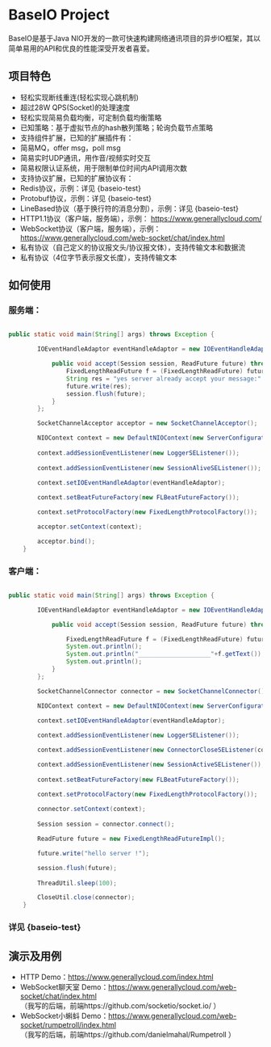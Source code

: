 
# BaseIO Project

BaseIO是基于Java NIO开发的一款可快速构建网络通讯项目的异步IO框架，其以简单易用的API和优良的性能深受开发者喜爱。

## 项目特色

* 轻松实现断线重连(轻松实现心跳机制)
* 超过28W QPS(Socket)的处理速度
* 轻松实现简易负载均衡，可定制负载均衡策略
 * 已知策略：基于虚拟节点的hash散列策略；轮询负载节点策略
* 支持组件扩展，已知的扩展插件有：
 * 简易MQ，offer msg，poll msg
 * 简易实时UDP通讯，用作音/视频实时交互
 * 简易权限认证系统，用于限制单位时间内API调用次数
* 支持协议扩展，已知的扩展协议有：
 * Redis协议，示例：详见 {baseio-test}
 * Protobuf协议，示例：详见 {baseio-test}
 * LineBased协议（基于换行符的消息分割），示例：详见 {baseio-test}
 * HTTP1.1协议（客户端，服务端），示例： https://www.generallycloud.com/
 * WebSocket协议（客户端，服务端），示例： https://www.generallycloud.com/web-socket/chat/index.html 
 * 私有协议（自己定义的协议报文头/协议报文体），支持传输文本和数据流
 * 私有协议（4位字节表示报文长度），支持传输文本
 
## 如何使用

### 服务端：

```Java

public static void main(String[] args) throws Exception {

		IOEventHandleAdaptor eventHandleAdaptor = new IOEventHandleAdaptor() {

			public void accept(Session session, ReadFuture future) throws Exception {
				FixedLengthReadFuture f = (FixedLengthReadFuture) future;
				String res = "yes server already accept your message:" + f.getText();
				future.write(res);
				session.flush(future);
			}
		};

		SocketChannelAcceptor acceptor = new SocketChannelAcceptor();

		NIOContext context = new DefaultNIOContext(new ServerConfiguration(18300));
		
		context.addSessionEventListener(new LoggerSEListener());
		
		context.addSessionEventListener(new SessionAliveSEListener());

		context.setIOEventHandleAdaptor(eventHandleAdaptor);
		
		context.setBeatFutureFactory(new FLBeatFutureFactory());

		context.setProtocolFactory(new FixedLengthProtocolFactory());

		acceptor.setContext(context);

		acceptor.bind();
	}

```

### 客户端：

```Java

public static void main(String[] args) throws Exception {

		IOEventHandleAdaptor eventHandleAdaptor = new IOEventHandleAdaptor() {

			public void accept(Session session, ReadFuture future) throws Exception {

				FixedLengthReadFuture f = (FixedLengthReadFuture) future;
				System.out.println();
				System.out.println("____________________"+f.getText());
				System.out.println();
			}
		};

		SocketChannelConnector connector = new SocketChannelConnector();

		NIOContext context = new DefaultNIOContext(new ServerConfiguration("localhost",18300));

		context.setIOEventHandleAdaptor(eventHandleAdaptor);
		
		context.addSessionEventListener(new LoggerSEListener());

		context.addSessionEventListener(new ConnectorCloseSEListener(connector));

		context.addSessionEventListener(new SessionActiveSEListener());
		
		context.setBeatFutureFactory(new FLBeatFutureFactory());

		context.setProtocolFactory(new FixedLengthProtocolFactory());
		
		connector.setContext(context);
		
		Session session = connector.connect();

		ReadFuture future = new FixedLengthReadFutureImpl();

		future.write("hello server !");

		session.flush(future);
		
		ThreadUtil.sleep(100);

		CloseUtil.close(connector);
	}

```

###	详见 {baseio-test}

## 演示及用例
* HTTP Demo：https://www.generallycloud.com/index.html
* WebSocket聊天室 Demo：https://www.generallycloud.com/web-socket/chat/index.html                                
 （我写的后端，前端https://github.com/socketio/socket.io/ ）
* WebSocket小蝌蚪 Demo：https://www.generallycloud.com/web-socket/rumpetroll/index.html                                
 （我写的后端，前端https://github.com/danielmahal/Rumpetroll ）
